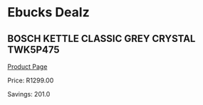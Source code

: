 
# Ebucks Dealz
## BOSCH KETTLE CLASSIC GREY CRYSTAL TWK5P475
[Product Page](https://www.ebucks.com/web/shop/productSelected.do?prodId=1149055173&catId=704985963)

Price: R1299.00

Savings: 201.0


	